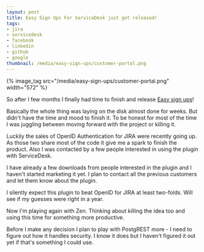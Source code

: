 ```yaml
---
layout: post
title: Easy Sign Ups For ServiceDesk just got released!
tags:
- jira
- servicedesk
- facebook
- linkedin
- github
- google
thumbnail: /media/easy-sign-ups/customer-portal.png
---
```

{% image_tag src="/media/easy-sign-ups/customer-portal.png" width="572" %}

So after I few months I finally had time to finish and release [Easy sign ups](https://marketplace.atlassian.com/plugins/easy.social.sign-ups.servicedesk/server/overview)!

Basically the whole thing was laying on the disk almost done for weeks. But didn't have the time and mood to finish it. To be honest for most of the time I was juggling between moving forward with the project or killing it.

Luckily the sales of OpenID Authentication for JIRA were recently going up. As those two share most of the code it give me a spark to finish the product. Also I was contacted by a few people interested in using the plugin with ServiceDesk.

I have already a few downloads from people interested in the plugin and I haven't started marketing it yet. I plan to contact all the previous customers and let them know about the plugin.

I silently expect this plugin to beat OpenID for JIRA at least two-folds. Will see if my guesses were right in a year.

Now I'm playing again with Zen. Thinking about killing the idea too and using this time for something more productive.

Before I make any decision I plan to play with PostgREST more - I need to figure out how it handles security. I know it does but I haven't figured it out yet if that's something I could use.